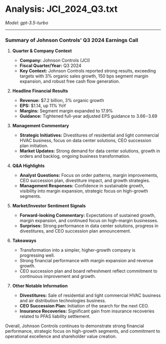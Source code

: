 # Analysis: JCI_2024_Q3.txt

*Model: gpt-3.5-turbo*

---

### Summary of Johnson Controls' Q3 2024 Earnings Call

1. **Quarter & Company Context**
   - **Company:** Johnson Controls (JCI)
   - **Fiscal Quarter/Year:** Q3 2024
   - **Key Context:** Johnson Controls reported strong results, exceeding targets with 3% organic sales growth, 150 bps segment margin expansion, and robust free cash flow generation.

2. **Headline Financial Results**
   - **Revenue:** $7.2 billion, 3% organic growth
   - **EPS:** $1.14, up 11% YoY
   - **Margins:** Segment margin expanded to 17.9%
   - **Guidance:** Tightened full-year adjusted EPS guidance to $3.66-$3.69

3. **Management Commentary**
   - **Strategic Initiatives:** Divestitures of residential and light commercial HVAC business, focus on data center solutions, CEO succession plan initiation.
   - **Market Updates:** Strong demand for data center solutions, growth in orders and backlog, ongoing business transformation.

4. **Q&A Highlights**
   - **Analyst Questions:** Focus on order patterns, margin improvements, CEO succession plan, divestiture impact, and growth strategies.
   - **Management Responses:** Confidence in sustainable growth, visibility into margin expansion, strategic focus on high-growth segments.

5. **Market/Investor Sentiment Signals**
   - **Forward-looking Commentary:** Expectations of sustained growth, margin expansion, and continued focus on high-margin businesses.
   - **Surprises:** Strong performance in data center solutions, progress in divestitures, and CEO succession plan announcement.

6. **Takeaways**
   - Transformation into a simpler, higher-growth company is progressing well.
   - Strong financial performance with margin expansion and revenue growth.
   - CEO succession plan and board refreshment reflect commitment to continuous improvement and growth.

7. **Other Notable Information**
   - **Divestitures:** Sale of residential and light commercial HVAC business and air distribution technologies business.
   - **CEO Succession Plan:** Initiation of the search for the next CEO.
   - **Insurance Recoveries:** Significant gain from insurance recoveries related to PFAS liability settlement.

Overall, Johnson Controls continues to demonstrate strong financial performance, strategic focus on high-growth segments, and commitment to operational excellence and shareholder value creation.
